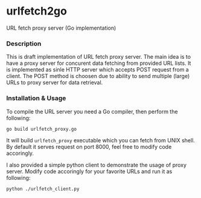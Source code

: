 urlfetch2go
===========

URL fetch proxy server (Go implementation)

### Description

This is draft implementation of URL fetch proxy server. The main idea is to
have a proxy server for concurent data fetching from provided URL lists. It is
implemented as sinle HTTP server which accepts POST request from a client. The
POST method is choosen due to ability to send multiple (large) URLs to proxy
server for data retrieval.

### Installation & Usage

To compile the URL server you need a Go compiler, then perform the following:

```
go build urlfetch_proxy.go
```

It will build ```urlfetch_proxy``` executable which you can fetch from UNIX shell.
By default it serves request on port 8000, feel free to modify code accoringly.

I also provided a simple python client to demonstrate the usage of proxy
server. Modify code accoringly for your favorite URLs and run it as following:

```
python ./urlfetch_client.py
```

